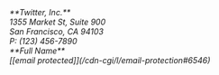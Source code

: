 <address>
**Twitter, Inc.**<br>
1355 Market St, Suite 900<br>
San Francisco, CA 94103<br>
<abbr>P:</abbr> (123) 456-7890
</address>

<address>
**Full Name**<br>
[[email protected]](/cdn-cgi/l/email-protection#6546)
</address>
